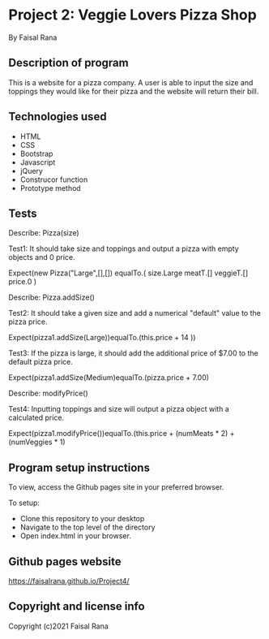 # Project 2: Veggie Lovers Pizza Shop

By Faisal Rana

## Description of program
This is a website for a pizza company. A user is able to input the size and toppings they would like for their pizza and the website will return their bill.  

## Technologies used
- HTML
- CSS
- Bootstrap
- Javascript
- jQuery
- Construcor function
- Prototype method

## Tests

Describe: Pizza(size)

Test1: It should take size and toppings and output a pizza with empty objects and 0 price.

Expect(new Pizza("Large",[],[])
equalTo.(
size.Large
meatT.[]
veggieT.[]
price.0
)

Describe: Pizza.addSize()

Test2: It should take a given size and add a numerical "default" value to the pizza price.

Expect(pizza1.addSize(Large))equalTo.(this.price + 14 ))

Test3: If the pizza is large, it should add the additional price of $7.00 to the default pizza price.

Expect(pizza1.addSize(Medium)equalTo.(pizza.price + 7.00)

Describe: modifyPrice()

Test4: Inputting toppings and size will output a pizza object with a calculated price.

Expect(pizza1.modifyPrice())equalTo.(this.price + (numMeats * 2) + (numVeggies * 1)



## Program setup instructions
To view, access the Github pages site in your preferred browser. 

To setup:
- Clone this repository to your desktop
- Navigate to the top level of the directory
- Open index.html in your browser. 

## Github pages website
https://faisalrana.github.io/Project4/

## Copyright and license info

Copyright (c)2021 Faisal Rana

 
